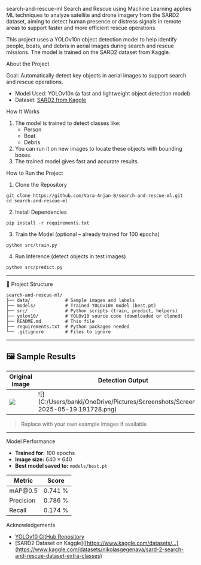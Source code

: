 search-and-rescue-ml
Search and Rescue using Machine Learning applies ML techniques to analyze satellite and drone imagery from the SARD2 dataset, aiming to detect human presence or distress signals in remote areas to support faster and more efficient rescue operations.

This project uses a YOLOv10n object detection model to help identify people, boats, and debris in aerial images during search and rescue missions. The model is trained on the SARD2 dataset from Kaggle.

About the Project

Goal: Automatically detect key objects in aerial images to support search and rescue operations.
- Model Used: YOLOv10n (a fast and lightweight object detection model)
- Dataset: [SARD2 from Kaggle](https://www.kaggle.com/datasets/nikolasgegenava/sard-2-search-and-rescue-dataset-extra-classes)

How It Works

1. The model is trained to detect classes like:
   - Person
   - Boat
   - Debris
2. You can run it on new images to locate these objects with bounding boxes.
3. The trained model gives fast and accurate results.

How to Run the Project

1. Clone the Repository

```
git clone https://github.com/Vara-Anjan-B/search-and-rescue-ml.git
cd search-and-rescue-ml
````

2. Install Dependencies

```
pip install -r requirements.txt
```

3. Train the Model (optional – already trained for 100 epochs)

```
python src/train.py
```

4. Run Inference (detect objects in test images)

```
python src/predict.py
```

---

📁 Project Structure
```
search-and-rescue-ml/
├── data/             # Sample images and labels
├── models/           # Trained YOLOv10n model (best.pt)
├── src/              # Python scripts (train, predict, helpers)
├── yolov10/          # YOLOv10 source code (downloaded or cloned)
├── README.md         # This file
├── requirements.txt  # Python packages needed
└── .gitignore        # Files to ignore
```

---

## 🖼️ Sample Results

| Original Image        | Detection Output       |
| --------------------- | ---------------------- |
| ![](images/input.jpg) | ![](C:/Users/banki/OneDrive/Pictures/Screenshots/Screenshot 2025-05-19 191728.png) |

> Replace with your own example images if available

---

Model Performance

* **Trained for:** 100 epochs
* **Image size:** 640 × 640
* **Best model saved to:** `models/best.pt`

| Metric    | Score   |
| --------- | ------- |
| mAP\@0.5  | 0.741 % |
| Precision | 0.786 % |
| Recall    | 0.174 % |


Acknowledgements

* [YOLOv10 GitHub Repository](https://github.com/WongKinYiu/yolov10)
* [SARD2 Dataset on Kaggle]([https://www.kaggle.com/datasets/...](https://www.kaggle.com/datasets/nikolasgegenava/sard-2-search-and-rescue-dataset-extra-classes)


